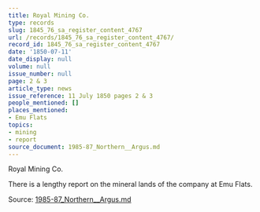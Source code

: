 ```yaml
---
title: Royal Mining Co.
type: records
slug: 1845_76_sa_register_content_4767
url: /records/1845_76_sa_register_content_4767/
record_id: 1845_76_sa_register_content_4767
date: '1850-07-11'
date_display: null
volume: null
issue_number: null
page: 2 & 3
article_type: news
issue_reference: 11 July 1850 pages 2 & 3
people_mentioned: []
places_mentioned:
- Emu Flats
topics:
- mining
- report
source_document: 1985-87_Northern__Argus.md
---
```


Royal Mining Co.

There is a lengthy report on the mineral lands of the company at Emu Flats.

Source: [1985-87_Northern__Argus.md](/downloads/markdown/1985-87_Northern__Argus.md)
